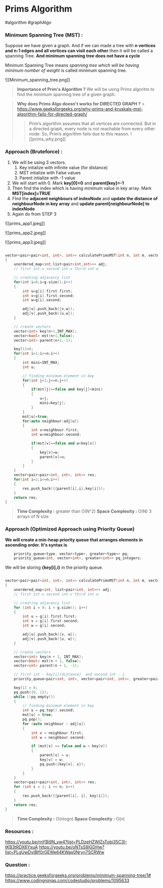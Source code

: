 # Prims Algorithm

#algorithm #graphAlgo

### Minimum Spanning Tree (MST) :

Suppose we have given a graph. And if we can made a tree with **n vertices and n-1 edges and all vertices can visit each other** then it will be called a spanning Tree.
**And minimum spanning tree does not have a cycle**

Minimum Spanning Tree means _spanning tree which will be having minimum number of weight_ is called minimum spanning tree.

![[Minimum_spanning_tree.png]]

> **Importance of Prim's Algorithm ?**
> We will be using Prims algoritm to find the minimum spanning tree of a given graph.

> **Why does Prims Algo doesn't works for DIRECTED GRAPH ?** >
>  https://www.geeksforgeeks.org/why-prims-and-kruskals-mst-algorithm-fails-for-directed-graph/
>  >Prim’s algorithm assumes that all vertices are connected. But in a directed graph, every node is not reachable from every other node. So, Prim’s algorithm fails due to this reason.
>  >![[prims_why.png]]

### Approach (Bruteforce) :

1. We will be using 3 vectors.
   1. Key intialize with infinite value (for distance)
   2. MST intialize with False values
   3. Parent intialize with -1 value
2. We will start with 0. Mark **key[0]=0** and **parent[key]=-1**
3. Then find the index which is having minimum value in key array. Mark **MST[index]=TRUE**
4. FInd the **adjacent neighbours of indexNode** and **update the distance of neighbourNode in key array** and **update parent[neighbourNode] to indexNode**
5. Again do from STEP 3

![[prims_app1.jpeg]]

![[prims_app2.jpeg]]

![[prims_app3.jpeg]]

```cpp

vector<pair<pair<int, int>, int>> calculatePrimsMST(int n, int m, vector<pair<pair<int, int>, int>> &g)
{
    unordered_map<int,list<pair<int,int>>> adj;
    // first int-u second int-v third int-w

    // creating adjacency list
    for(int i=0;i<g.size();i++)
    {
        int u=g[i].first.first;
        int v=g[i].first.second;
        int w=g[i].second;

        adj[u].push_back({v,w});
        adj[v].push_back({u,w});
    }

    // create vectors
    vector<int> key(n+1,INT_MAX);
    vector<bool> mst(n+1,false);
    vector<int> parent(n+1,-1);

    key[1]=0;
    for(int i=1;i<=n;i++)
    {
        int mini=INT_MAX;
        int u;

        // finding minimum element in key
        for(int j=1;j<=n;j++)
        {
            if(mst[j]==false and key[j]<mini)
            {
                u=j;
                mini=key[j];
            }
        }
        mst[u]=true;
        for(auto neighbour:adj[u])
        {
            int v=neighbour.first;
            int w=neighbour.second;

            if(mst[v]==false and w<key[v])
            {
                key[v]=w;
                parent[v]=u;
            }
        }
    }
    vector<pair<pair<int, int>, int>> res;
    for(int i=2;i<=n;i++)
    {
        res.push_back({{parent[i],i},key[i]});
    }
    return res;
}

```

> **Time Complexity :** greater than O(N^2)
> **Space Complexity :** O(N) 3 arrays of N size

### Approach (Optimized Approach using Priority Queue)

**We will create a min-heap priority queue that arranges elements in ascending order. It's syntax is**

```cpp
	priority_queue<type, vector<type>, greater<type>> pq;
  	priority_queue<int, vector<int>, greater<int>> pq_integers;
```

We will be storing **{key[i],i}** in the priority queue.

```cpp

vector<pair<pair<int, int>, int>> calculatePrimsMST(int n, int m, vector<pair<pair<int, int>, int>> &g)
{
    unordered_map<int, list<pair<int, int>>> adj;
    // first int-u second int-v third int-w

    // creating adjacency list
    for (int i = 0; i < g.size(); i++)
    {
        int u = g[i].first.first;
        int v = g[i].first.second;
        int w = g[i].second;

        adj[u].push_back({v, w});
        adj[v].push_back({u, w});
    }

    // create vectors
    vector<int> key(n + 1, INT_MAX);
    vector<bool> mst(n + 1, false);
    vector<int> parent(n + 1, -1);

    // first int - key[i](distance)  and second int - i
    priority_queue<pair<int, int>, vector<pair<int, int>>, greater<pair<int, int>>> pq;

    key[1] = 0;
    pq.push({0, 1});
    while (!pq.empty())
    {
        // finding minimum element in key
        int u = pq.top().second;
        mst[u] = true;
        pq.pop();
        for (auto neighbour : adj[u])
        {
            int v = neighbour.first;
            int w = neighbour.second;

            if (mst[v] == false and w < key[v])
            {
                parent[v] = u;
                key[v] = w;
                pq.push({key[v], v});
            }
        }
    }
    vector<pair<pair<int, int>, int>> res;
    for (int i = 2; i <= n; i++)
    {
        res.push_back({{parent[i], i}, key[i]});
    }
    return res;
}
```

> **Time Complexity :** O(nlogn)
> **Space Complexity :** O(n)

### Resources :

https://youtu.be/rnYBi9N_vw4?list=PLDzeHZWIZsTobi35C3I-tKB3tRDX6YxuA
https://youtu.be/oNTsS8lGDHw?list=PLgUwDviBIf0rGEWe64KWas0Nryn7SCRWw

### Question :

https://practice.geeksforgeeks.org/problems/minimum-spanning-tree/1#
https://www.codingninjas.com/codestudio/problems/1095633
